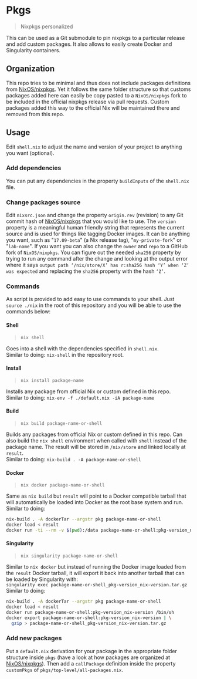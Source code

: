 # Pkgs
> Nixpkgs personalized

This can be used as a Git submodule to pin nixpkgs to a particular release and add custom packages. It also allows to easily create Docker and Singularity containers.

## Organization
This repo tries to be minimal and thus does not include packages definitions from [NixOS/nixpkgs](https://github.com/NixOS/nixpkgs). Yet it follows the same folder structure so that customs packages added here can easily be copy pasted to a `NixOS/nixpkgs` fork to be included in the official nixpkgs release via pull requests. Custom packages added this way to the official Nix will be maintained there and removed from this repo.

## Usage
Edit `shell.nix` to adjust the name and version of your project to anything you want (optional).

### Add dependencies
You can put any dependencies in the property `buildInputs` of the `shell.nix` file.

### Change packages source
Edit `nixsrc.json` and change the property `origin.rev` (revision) to any Git commit hash of [NixOS/nixpkgs](https://github.com/NixOS/nixpkgs) that you would like to use. The `version` property is a meaningful human friendly string that represents the current source and is used for things like tagging Docker images. It can be anything you want, such as "`17.09-beta`" (a Nix release tag), "`my-private-fork`" or "`lab-name`". If you want you can also change the `owner` and `repo` to a GitHub fork of `NixOS/nixpkgs`. You can figure out the needed `sha256` property by trying to run any command after the change and looking at the output error where it says `output path ‘/nix/store/X’ has r:sha256 hash ‘Y’ when ‘Z’ was expected` and replacing the `sha256` property with the hash `‘Z’`.


### Commands
As script is provided to add easy to use commands to your shell. Just `source ./nix` in the root of this repository and you will be able to use the commands below:

#### Shell
>`nix shell`

Goes into a shell with the dependencies specified in `shell.nix`.  
Similar to doing: `nix-shell` in the repository root.

#### Install
> `nix install package-name`

Installs any package from official Nix or custom defined in this repo.  
Similar to doing: `nix-env -f ./default.nix -iA package-name`

#### Build
> `nix build package-name-or-shell`

Builds any packages from official Nix or custom defined in this repo. Can also build the `nix shell` environment when called with `shell` instead of the package name. The result will be stored in `/nix/store` and linked locally at `result`.  
Similar to doing: `nix-build . -A package-name-or-shell`

#### Docker
> `nix docker package-name-or-shell`

Same as `nix build` but `result` will point to a Docker compatible tarball that will automatically be loaded into Docker as the root base system and run.  
Similar to doing:
```bash
nix-build . -A dockerTar --argstr pkg package-name-or-shell
docker load < result
docker run -ti --rm -v $(pwd):/data package-name-or-shell:pkg-version_nix-version /bin/sh
```

#### Singularity
> `nix singularity package-name-or-shell`

Similar to `nix docker` but instead of running the Docker image loaded from the `result` Docker tarball, it will export it back into another tarball that can be loaded by Singularity with:  
`singularity exec package-name-or-shell_pkg-version_nix-version.tar.gz`  
Similar to doing:
```bash
nix-build . -A dockerTar --argstr pkg package-name-or-shell
docker load < result
docker run package-name-or-shell:pkg-version_nix-version /bin/sh
docker export package-name-or-shell:pkg-version_nix-version | \
  gzip > package-name-or-shell_pkg-version_nix-version.tar.gz
```

### Add new packages
Put a `default.nix` derivation for your package in the appropriate folder structure inside `pkgs` (have a look at how packages are organized at [NixOS/nixpkgs](https://github.com/NixOS/nixpkgs)). Then add a `callPackage` definition inside the property `customPkgs` of `pkgs/top-level/all-packages.nix`.